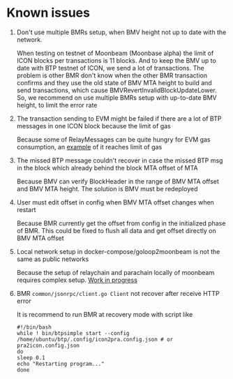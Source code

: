 # Known issues

1. Don't use multiple BMRs setup, when BMV height not up to date with the network.

    When testing on testnet of Moonbeam (Moonbase alpha) the limit of ICON blocks per transactions is 11 blocks. And to keep the BMV up to date with BTP testnet of ICON, we send a lot of transactions. The problem is other BMR don't know when the other BMR transaction confirms and they use the old state of BMV MTA height to build and send transactions, which cause BMVRevertInvalidBlockUpdateLower. So, we recommend on use multiple BMRs setup with up-to-date BMV height, to limit the error rate
   
2. The transaction sending to EVM might be failed if there are a lot of BTP messages in one ICON block because the limit of gas

    Because some of RelayMessages can be quite hungry for EVM gas consumption, an [example](https://moonbase-blockscout.testnet.moonbeam.network/tx/0x60a5c624ddde0bbed802c38914491c94e645fa67c4333f651f1db0013bb7825d/internal-transactions) of it reaches limit of gas

3. The missed BTP message couldn't recover in case the missed BTP msg in the block which already behind the block MTA offset of MTA

    Because BMV can verify BlockHeader in the range of BMV MTA offset and BMV MTA height. The solution is BMV must be redeployed

4. User must edit offset in config when BMV MTA offset changes when restart

    Because BMR currently get the offset from config in the initialized phase of BMR. This could be fixed to flush all data and get offset directly on BMV MTA offset

5. Local network setup in docker-compose/goloop2moonbeam is not the same as public networks

    Because the setup of relaychain and parachain locally of moonbeam requires complex setup. [Work in progress](https://github.com/icon-project/btp/pull/89)
   
6. BMR `common/jsonrpc/client.go Client` not recover after receive HTTP error

    It is recommend to run BMR at recovery mode with script like

    ```shell
    #!/bin/bash
    while ! bin/btpsimple start --config /home/ubuntu/btp/.config/icon2pra.config.json # or pra2icon.config.json
    do
    sleep 0.1
    echo "Restarting program..."
    done
    ```
    
